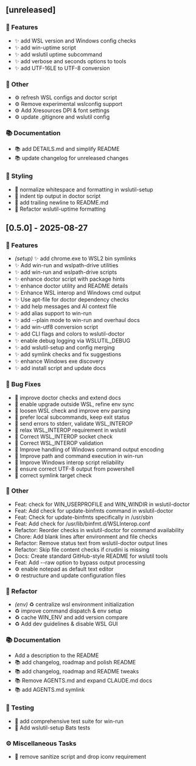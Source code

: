 ## [unreleased]

### 🚀 Features

- ✨ add WSL version and Windows config checks
- ✨ add win-uptime script
- ✨ add wslutil uptime subcommand
- ✨ add verbose and seconds options to tools
- ✨ add UTF-16LE to UTF-8 conversion

### 💼 Other

- ⚙️ refresh WSL configs and doctor script
- ⚙️ Remove experimental wslconfig support
- ⚙️ Add Xresources DPI & font settings
- ⚙️ update .gitignore and wslutil config

### 📚 Documentation

- 📚 add DETAILS.md and simplify README
- 📚 update changelog for unreleased changes

### 🎨 Styling

- 🎨 normalize whitespace and formatting in wslutil-setup
- 🎨 indent tip output in doctor script
- 🎨 add trailing newline to README.md
- 🎨 Refactor wslutil-uptime formatting

## [0.5.0] - 2025-08-27

### 🚀 Features

- *(setup)* ✨ add chrome.exe to WSL2 bin symlinks
- ✨ Add win-run and wslpath-drive utilities
- ✨ add win-run and wslpath-drive scripts
- ✨ enhance doctor script with package hints
- ✨ enhance doctor utility and README details
- ✨ Enhance WSL interop and Windows cmd output
- ✨ Use apt-file for doctor dependency checks
- ✨ add help messages and AI context file
- ✨ add alias support to win-run
- ✨ add --plain mode to win-run and overhaul docs
- ✨ add win-utf8 conversion script
- ✨ add CLI flags and colors to wslutil-doctor
- ✨ enable debug logging via WSLUTIL_DEBUG
- ✨ add wslutil-setup and config merging
- ✨ add symlink checks and fix suggestions
- ✨ enhance Windows exe discovery
- ✨ add install script and update docs

### 🐛 Bug Fixes

- 🐛 improve doctor checks and extend docs
- 🐛 enable upgrade outside WSL, refine env sync
- 🐛 loosen WSL check and improve env parsing
- 🐛 prefer local subcommands, keep exit status
- 🐛 send errors to stderr, validate WSL_INTEROP
- 🐛 relax WSL_INTEROP requirement in wslutil
- 🐛 Correct WSL_INTEROP socket check
- 🐛 Correct WSL_INTEROP validation
- 🐛 Improve handling of Windows command output encoding
- 🐛 Improve path and command execution in win-run
- 🐛 Improve Windows interop script reliability
- 🐛 ensure correct UTF-8 output from powershell
- 🐛 correct symlink target check

### 💼 Other

- Feat: check for WIN_USERPROFILE and WIN_WINDIR in wslutil-doctor
- Feat: Add check for update-binfmts command in wslutil-doctor
- Feat: Check for update-binfmts specifically in /usr/sbin
- Feat: Add check for /usr/lib/binfmt.d/WSLInterop.conf
- Refactor: Reorder checks in wslutil-doctor for command availability
- Chore: Add blank lines after environment and file checks
- Refactor: Remove status text from wslutil-doctor output lines
- Refactor: Skip file content checks if crudini is missing
- Docs: Create standard GitHub-style README for wslutil tools
- Feat: Add --raw option to bypass output processing
- ⚙️ enable notepad as default text editor
- ⚙️ restructure and update configuration files

### 🚜 Refactor

- *(env)* ♻️ centralize wsl environment initialization
- ♻️ improve command dispatch & env setup
- ♻️ cache WIN_ENV and add version compare
- ♻️ Add dev guidelines & disable WSL GUI

### 📚 Documentation

- Add a description to the README
- 📚 add changelog, roadmap and polish README
- 📚 add changelog, roadmap and README tweaks
- 📚 Remove AGENTS.md and expand CLAUDE.md docs
- 📚 add AGENTS.md symlink

### 🧪 Testing

- 🚨 add comprehensive test suite for win-run
- 🚨 Add wslutil-setup Bats tests

### ⚙️ Miscellaneous Tasks

- 🔧 remove sanitize script and drop iconv requirement
